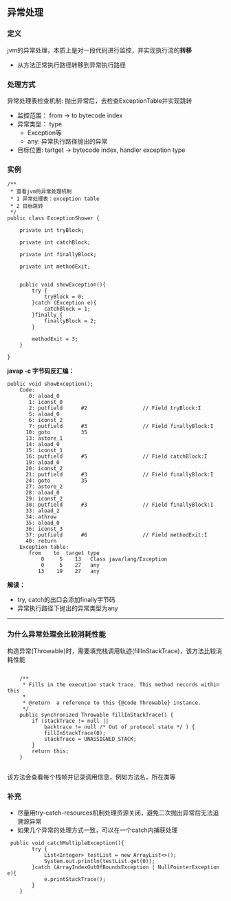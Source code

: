 ## 异常处理

### 定义

jvm的异常处理，本质上是对一段代码进行监控，并实现执行流的**转移**

* 从方法正常执行路径转移到异常执行路径


### 处理方式

异常处理表检查机制: 抛出异常后，去检查ExceptionTable并实现跳转

* 监控范围： from -> to bytecode index
* 异常类型： type
	* Exception等
	* any: 异常执行路径抛出的异常
* 目标位置: tartget -> bytecode index, handler exception type


### 实例

```
/**
 * 查看jvm的异常处理机制
 * 1 异常处理表：exception table
 * 2 目标跳转
 */
public class ExceptionShower {

    private int tryBlock;

    private int catchBlock;

    private int finallyBlock;

    private int methodExit;


    public void showException(){
        try {
            tryBlock = 0;
        }catch (Exception e){
            catchBlock = 1;
        }finally {
            finallyBlock = 2;
        }

        methodExit = 3;
    }

}

```

**javap -c 字节码反汇编：**

```
public void showException();
    Code:
       0: aload_0
       1: iconst_0
       2: putfield      #2                  // Field tryBlock:I
       5: aload_0
       6: iconst_2
       7: putfield      #3                  // Field finallyBlock:I
      10: goto          35
      13: astore_1
      14: aload_0
      15: iconst_1
      16: putfield      #5                  // Field catchBlock:I
      19: aload_0
      20: iconst_2
      21: putfield      #3                  // Field finallyBlock:I
      24: goto          35
      27: astore_2
      28: aload_0
      29: iconst_2
      30: putfield      #3                  // Field finallyBlock:I
      33: aload_2
      34: athrow
      35: aload_0
      36: iconst_3
      37: putfield      #6                  // Field methodExit:I
      40: return
    Exception table:
       from    to  target type
           0     5    13   Class java/lang/Exception
           0     5    27   any
          13    19    27   any
```

**解读：**

* try, catch的出口会添加finally字节码
* 异常执行路径下抛出的异常类型为any 


---

### 为什么异常处理会比较消耗性能

构造异常(Throwable)时，需要填充栈调用轨迹(fillInStackTrace)，该方法比较消耗性能

```

 	/**
     * Fills in the execution stack trace. This method records within this
     *
     * @return  a reference to this {@code Throwable} instance.
     */
	public synchronized Throwable fillInStackTrace() {
        if (stackTrace != null ||
            backtrace != null /* Out of protocol state */ ) {
            fillInStackTrace(0);
            stackTrace = UNASSIGNED_STACK;
        }
        return this;
    }
    
```

该方法会查看每个栈帧并记录调用信息，例如方法名，所在类等


### 补充

* 尽量用try-catch-resources机制处理资源关闭，避免二次抛出异常后无法追溯源异常
* 如果几个异常的处理方式一致，可以在一个catch内捕获处理

```
 public void catchMultipleException(){
        try {
            List<Integer> testList = new ArrayList<>();
            System.out.println(testList.get(0));
        }catch (ArrayIndexOutOfBoundsException | NullPointerException e){
            e.printStackTrace();
        }
    }

```



